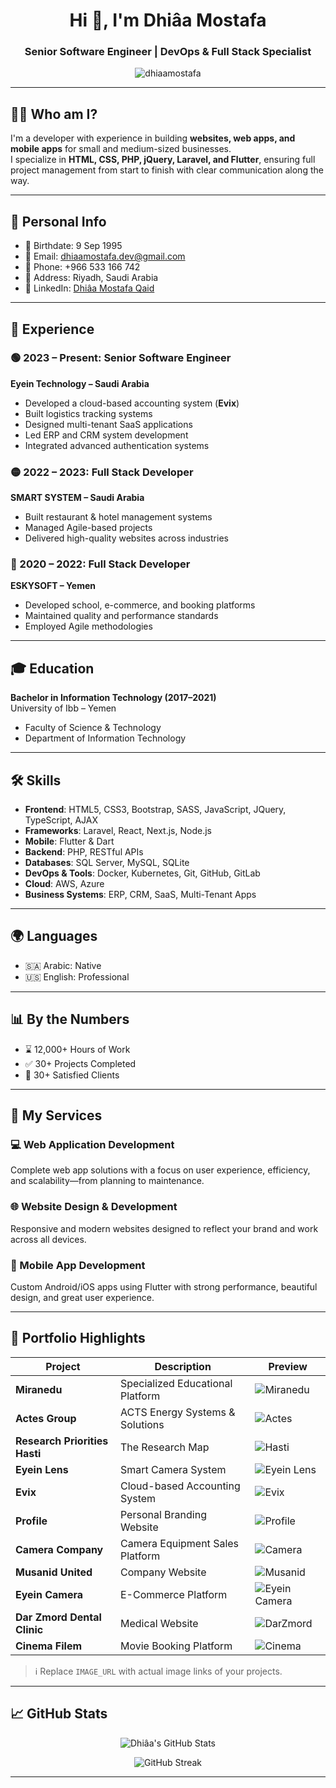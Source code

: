 <h1 align="center">Hi 👋, I'm Dhiâa Mostafa</h1>
<h3 align="center">Senior Software Engineer | DevOps & Full Stack Specialist</h3>

<p align="center">
  <img src="https://komarev.com/ghpvc/?username=dhiaamostafa&label=Profile%20views&color=0e75b6&style=flat" alt="dhiaamostafa" />
</p>

---

## 👨‍💻 Who am I?

I'm a developer with experience in building **websites, web apps, and mobile apps** for small and medium-sized businesses.  
I specialize in **HTML, CSS, PHP, jQuery, Laravel, and Flutter**, ensuring full project management from start to finish with clear communication along the way.

---

## 🧾 Personal Info

- 📅 Birthdate: 9 Sep 1995  
- 📧 Email: dhiaamostafa.dev@gmail.com  
- 📱 Phone: +966 533 166 742  
- 📍 Address: Riyadh, Saudi Arabia  
- 🔗 LinkedIn: [Dhiâa Mostafa Qaid](https://www.linkedin.com/in/dhiaa-mostafa-qaid)

---

## 💼 Experience

### 🟢 2023 – Present: Senior Software Engineer  
**Eyein Technology – Saudi Arabia**
- Developed a cloud-based accounting system (**Evix**)
- Built logistics tracking systems
- Designed multi-tenant SaaS applications
- Led ERP and CRM system development
- Integrated advanced authentication systems

### 🟡 2022 – 2023: Full Stack Developer  
**SMART SYSTEM – Saudi Arabia**
- Built restaurant & hotel management systems
- Managed Agile-based projects
- Delivered high-quality websites across industries

### 🔵 2020 – 2022: Full Stack Developer  
**ESKYSOFT – Yemen**
- Developed school, e-commerce, and booking platforms
- Maintained quality and performance standards
- Employed Agile methodologies

---

## 🎓 Education

**Bachelor in Information Technology (2017–2021)**  
University of Ibb – Yemen  
- Faculty of Science & Technology  
- Department of Information Technology

---

## 🛠️ Skills

- **Frontend**: HTML5, CSS3, Bootstrap, SASS, JavaScript, JQuery, TypeScript, AJAX  
- **Frameworks**: Laravel, React, Next.js, Node.js  
- **Mobile**: Flutter & Dart  
- **Backend**: PHP, RESTful APIs  
- **Databases**: SQL Server, MySQL, SQLite  
- **DevOps & Tools**: Docker, Kubernetes, Git, GitHub, GitLab  
- **Cloud**: AWS, Azure  
- **Business Systems**: ERP, CRM, SaaS, Multi-Tenant Apps  

---

## 🌍 Languages

- 🇸🇦 Arabic: Native  
- 🇺🇸 English: Professional

---

## 📊 By the Numbers

- ⌛ 12,000+ Hours of Work  
- ✅ 30+ Projects Completed  
- 💼 30+ Satisfied Clients  

---

## 🚀 My Services

### 💻 Web Application Development
Complete web app solutions with a focus on user experience, efficiency, and scalability—from planning to maintenance.

### 🌐 Website Design & Development
Responsive and modern websites designed to reflect your brand and work across all devices.

### 📱 Mobile App Development
Custom Android/iOS apps using Flutter with strong performance, beautiful design, and great user experience.

---

## 🧩 Portfolio Highlights

| Project | Description | Preview |
|--------|-------------|---------|
| **Miranedu** | Specialized Educational Platform | ![Miranedu]('imgs/1.jepg') |
| **Actes Group** | ACTS Energy Systems & Solutions | ![Actes]('imgs/2.jepg') |
| **Research Priorities Hasti** | The Research Map | ![Hasti]('imgs/3.jepg')|
| **Eyein Lens** | Smart Camera System | ![Eyein Lens]('imgs/4.jepg') |
| **Evix** | Cloud-based Accounting System | ![Evix]('imgs/5.jepg') |
| **Profile** | Personal Branding Website | ![Profile]('imgs/6.jepg') |
| **Camera Company** | Camera Equipment Sales Platform | ![Camera]('imgs/7.jepg')|
| **Musanid United** | Company Website | ![Musanid]('imgs/8.jepg')|
| **Eyein Camera** | E-Commerce Platform | ![Eyein Camera]('imgs/9.jepg')|
| **Dar Zmord Dental Clinic** | Medical Website | ![DarZmord]('imgs/10.jepg')|
| **Cinema Filem** | Movie Booking Platform | ![Cinema]('imgs/11.jepg') |

> ℹ️ Replace `IMAGE_URL` with actual image links of your projects.

---

## 📈 GitHub Stats

<p align="center">
  <img src="https://github-readme-stats.vercel.app/api?username=dhiaamostafa&show_icons=true&theme=tokyonight" alt="Dhiâa's GitHub Stats" />
</p>

<p align="center">
  <img src="https://github-readme-streak-stats.herokuapp.com/?user=dhiaamostafa&theme=tokyonight" alt="GitHub Streak" />
</p>

---
